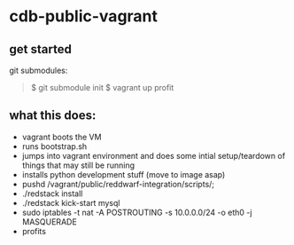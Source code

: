 cdb-public-vagrant
=====================

get started
-------------
git submodules:
> $ git submodule init 
> $ vagrant up
> profit


what this does:
----------------
* vagrant boots the VM 
* runs bootstrap.sh 
 * jumps into vagrant environment and does some intial setup/teardown of things that may still be running
 * installs python development stuff (move to image asap) 
 * pushd /vagrant/public/reddwarf-integration/scripts/; 
 * ./redstack install 
 * ./redstack kick-start mysql
 * sudo iptables -t nat -A POSTROUTING -s 10.0.0.0/24 -o eth0 -j MASQUERADE
* profits
